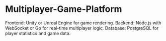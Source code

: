 # Multiplayer-Game-Platform
Frontend: Unity or Unreal Engine for game rendering. Backend: Node.js with WebSocket or Go for real-time multiplayer logic. Database: PostgreSQL for player statistics and game data.
